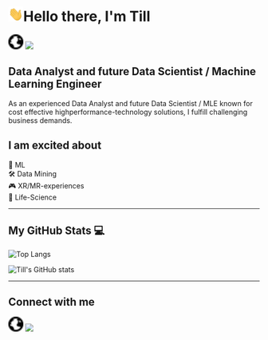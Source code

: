 # [<img src="https://raw.githubusercontent.com/ABSphreak/ABSphreak/master/gifs/Hi.gif" width="30px">][website]Hello there, I'm Till
[<img height="30" src="https://raw.githubusercontent.com/iconic/open-iconic/master/svg/globe.svg" />][website]
[<img height="30" src="https://img.shields.io/badge/Linkedin-blue?logo=linkedin" />][linkedin]

[website]: https://tillmeineke.github.io "tillmeineke.github.io"
[linkedin]: https://www.linkedin.com/in/tillmeineke "linkedin.com/in/tillmeineke"

## Data Analyst and future Data Scientist / Machine Learning Engineer

As an experienced Data Analyst and future Data Scientist / MLE known for cost effective highperformance-technology solutions, I fulfill challenging business demands.

## I am excited about

🧠 ML\
🛠️ Data Mining\
🎮 XR/MR-experiences\
🧬 Life-Science

---

## My GitHub Stats 💻

![Top Langs](https://github-readme-stats.vercel.app/api/top-langs/?username=TillMeineke&hide=java,html,css&theme=dracula)

![Till's GitHub stats](https://github-readme-stats.vercel.app/api?username=TillMeineke&theme=dracula)

---

## Connect with me

[<img height="30" src="https://raw.githubusercontent.com/iconic/open-iconic/master/svg/globe.svg" />][website]
[<img height="30" src="https://img.shields.io/badge/Linkedin-blue?logo=linkedin" />][linkedin]

<!--
**TillMeineke/TillMeineke** is a ✨ _special_ ✨ repository because its `README.md` (this file) appears on your GitHub profile.

Here are some ideas to get you started:

- 🔭 I’m currently working on ...
- 🌱 I’m currently learning ...
- 👯 I’m looking to collaborate on ...
- 🤔 I’m looking for help with ...
- 💬 Ask me about ...
- 📫 How to reach me: ...
- 😄 Pronouns: ...
- ⚡ Fun fact: ...
-->
